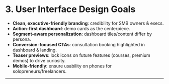 # 3. User Interface Design Goals

* **Clean, executive-friendly branding**: credibility for SMB owners & execs.
* **Action-first dashboard**: demo cards as the centerpiece.
* **Segment-aware personalization**: dashboard tiles/content differ by persona.
* **Conversion-focused CTAs**: consultation booking highlighted in dashboard & landing.
* **Teaser previews**: lock icons on future features (courses, premium demos) to drive curiosity.
* **Mobile-friendly**: ensure usability on phones for solopreneurs/freelancers.

---

